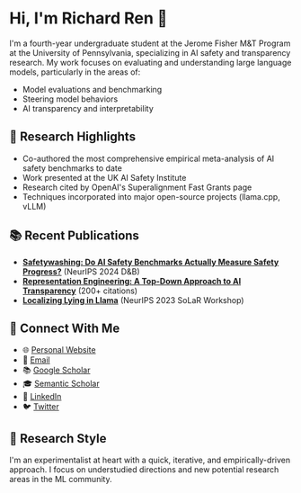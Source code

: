 # Hi, I'm Richard Ren 👋

I'm a fourth-year undergraduate student at the Jerome Fisher M&T Program at the University of Pennsylvania, specializing in AI safety and transparency research. My work focuses on evaluating and understanding large language models, particularly in the areas of:
- Model evaluations and benchmarking
- Steering model behaviors
- AI transparency and interpretability

## 🔬 Research Highlights

- Co-authored the most comprehensive empirical meta-analysis of AI safety benchmarks to date
- Work presented at the UK AI Safety Institute
- Research cited by OpenAI's Superalignment Fast Grants page
- Techniques incorporated into major open-source projects (llama.cpp, vLLM)

## 📚 Recent Publications

- **[Safetywashing: Do AI Safety Benchmarks Actually Measure Safety Progress?](http://www.arxiv.org/abs/2407.21792)** (NeurIPS 2024 D&B)
- **[Representation Engineering: A Top-Down Approach to AI Transparency](http://www.arxiv.org/abs/2310.01405)** (200+ citations)
- **[Localizing Lying in Llama](http://www.arxiv.org/abs/2311.15131)** (NeurIPS 2023 SoLaR Workshop)

## 🔗 Connect With Me

- 🌐 [Personal Website](https://notrichardren.github.io)
- 📧 [Email](mailto:hi.richard.ren@gmail.com)
- 📚 [Google Scholar](https://scholar.google.com/citations?user=o-Vl80UAAAAJ&hl=en)
- 🎓 [Semantic Scholar](https://www.semanticscholar.org/author/Richard-Ren/2253397384)
- 💼 [LinkedIn](https://www.linkedin.com/in/richard-ren-tech/)
- 🐦 [Twitter](https://x.com/notRichardRen)

## 🧪 Research Style

I'm an experimentalist at heart with a quick, iterative, and empirically-driven approach. I focus on understudied directions and new potential research areas in the ML community.

<!---
notrichardren/notrichardren is a ✨ special ✨ repository because its `README.md` (this file) appears on your GitHub profile.
You can click the Preview link to take a look at your changes.
--->
